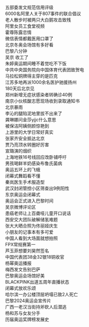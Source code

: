 五部委发文规范信用评级  
6000名阿里人关于807事件的联合倡议  
老人散步时被两只大白鹅攻击致残  
阿里女员工食堂视频  
霍尊陈露恋情  
微信表情都戴医用口罩了  
北京冬奥会场馆有多好看  
巴黎八分钟  
吴京 收工了  
朱婷奥运期间睡不着觉吃不下饭  
中共中央国务院向中国体育代表团致贺电  
马拉松铜牌得主穿的是匹克  
江苏多地再派1000余名医护驰援扬州  
180天后北京见  
郑州新增无症状感染者转确诊40例  
南京小伙核酸志愿现场收到录取通知书  
北京暴雨  
李沁的腿陷泥地里拔不出来了  
龚琳娜问金莎yjjc什么意思  
被保洁阿姨侧颜惊艳到  
上游里的大学日常好真实  
张家齐安全抵达北京  
贾乃亮顶水转圈好厉害  
宣璐演的烟织  
上海地铁16号线回应改卧铺呼吁  
男孩喝鲜羊奶感染布鲁氏菌病  
奥运五环上的飞蛾  
闭幕式舞蹈看不懂  
秦岚医生手术服造型  
武汉封闭管控小区筛查出9例阳性  
东京奥运会闭幕式  
奥运会正式进入巴黎时间  
吴京微博评论区  
患癌老师让上百聋哑儿童开口说话  
西安交大团队破解储氢难题  
张大大晒合照为佟丽娅庆生  
小朋友的记事本有多可爱  
中国人看到大场面就想拍照  
FPX常规赛第一  
芦玉菲想要刘昊然签名  
中国代表团38金32银18铜收官  
杨幂奥运播报  
梅西发文告别巴萨  
巴黎奥运会场馆好美  
BLACKPINK出道五周年直播状态  
闭幕式放欢乐颂  
哈尔滨一办公楼顶层坍塌已致2人死亡  
巴黎2024奥运会宣传片  
广西一老汉当街持斧砍人后潜逃  
杨和苏与女友分手  
历届奥运奖牌榜发展史  
